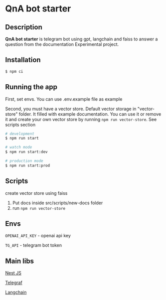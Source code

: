# QnA bot starter

## Description

**QnA bot starter** is telegram bot using gpt, langchain and faiss to answer a question from the documentation
Experimental project.

## Installation

```bash
$ npm ci
```

## Running the app

First, set envs. You can use .env.example file as example

Second, you must have a vector store. Default vector storage in "vector-store" folder. It filled with example documentation. 
You can use it or remove it and create your own vector store by running `npm run vector-store`. See scripts section

```bash
# development
$ npm run start

# watch mode
$ npm run start:dev

# production mode
$ npm run start:prod
```

## Scripts

create vector store using faiss 

1. Put docs inside src/scripts/new-docs folder
2. run `npm run vector-store`

## Envs

`OPENAI_API_KEY` - openai api key

`TG_API` - telegram bot token

## Main libs

[Nest JS](https://github.com/nestjs/nest)

[Telegraf](https://github.com/telegraf/telegraf)

[Langchain](https://js.langchain.com/docs/use_cases/question_answering)
